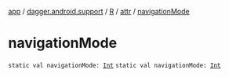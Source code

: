 [app](../../../index.md) / [dagger.android.support](../../index.md) / [R](../index.md) / [attr](index.md) / [navigationMode](./navigation-mode.md)

# navigationMode

`static val navigationMode: `[`Int`](https://kotlinlang.org/api/latest/jvm/stdlib/kotlin/-int/index.html)
`static val navigationMode: `[`Int`](https://kotlinlang.org/api/latest/jvm/stdlib/kotlin/-int/index.html)